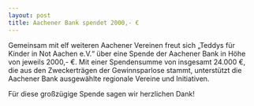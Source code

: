 ```yaml
---
layout: post
title: Aachener Bank spendet 2000,- €
---
```


Gemeinsam mit elf weiteren Aachener Vereinen freut sich „Teddys für Kinder in Not Aachen e.V.“ über eine Spende der Aachener Bank in Höhe von jeweils 2000,- €. Mit einer Spendensumme von insgesamt 24.000 €, die aus den Zweckerträgen der Gewinnsparlose stammt, unterstützt die Aachener Bank ausgewählte regionale Vereine und Initiativen.

Für diese großzügige Spende sagen wir herzlichen Dank! 

